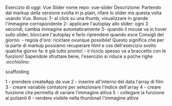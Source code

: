 Esercizio di oggi: Vue Slider
nome repo: vue-slider
Descrizione: Partendo dal markup della versione svolta in js plain, rifare lo slider ma questa volta usando Vue.
Bonus:
1- al click su una thumb, visualizzare in grande l'immagine corrispondente
2- applicare l'autoplay allo slider: ogni 3 secondi, cambia immagine automaticamente
3- quando il mouse va in hover sullo slider, bloccare l'autoplay e farlo riprendere quando esce
Consigli del giorno: - regola d'oro: riciclare ovunque possibile! Questo significa che per la parte di markup possiamo recuperare html e css dell'esercizio svolto qualche giorno fa: è già tutto pronto! - il riciclo spesso va a braccetto con le funzioni! Sapendole sfruttare bene, l'esercizio si riduce a poche righe :occhiolino:

scaffolding

1 - prendere createApp da vue
2 - inserire all'interno del data l'array di film
3 - creare variabile contatore per selezionare l'indice dell'array
4 - creare funzione che permetta di variare l'immagine attiva 
5 - collegare la funzione ai pulsanti
6 - rendere visibile nella thumbnail l'immagine attiva
